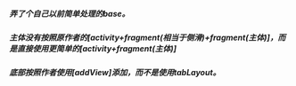
##### 弄了个自己以前简单处理的base。
##### 主体没有按照原作者的[activity+fragment(相当于侧滑)+fragment(主体)]，而是直接使用更简单的[activity+fragment(主体)]
##### 底部按照作者使用[addView]添加，而不是使用tabLayout。
